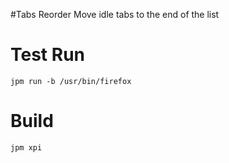#Tabs Reorder
Move idle tabs to the end of the list

# Test Run
```
jpm run -b /usr/bin/firefox
```

# Build
```
jpm xpi
```
